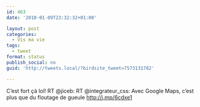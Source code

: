 ```yaml
---
id: 463
date: '2010-01-09T23:32:32+01:00'

layout: post
categories:
  - Vis ma vie
tags:
  - tweet
format: status
publish_social: no
guid: 'http://tweets.local/?birdsite_tweet=7573131782'

---
```


C’est fort çà lol! RT @jiceb: RT @integrateur\_css: Avec Google Maps, c’est plus que du floutage de gueule http://j.mp/6cdxe1
